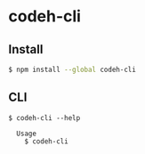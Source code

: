 # codeh-cli

## Install

```bash
$ npm install --global codeh-cli
```

## CLI

```
$ codeh-cli --help

  Usage
    $ codeh-cli
```
